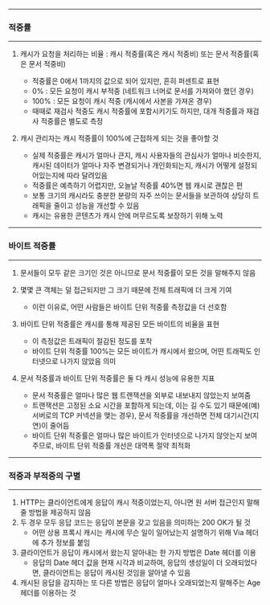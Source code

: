 -----
### 적중률
-----
1. 캐시가 요청을 처리하는 비율 : 캐시 적중률(혹은 캐시 적중비) 또는 문서 적중률(혹은 문서 적중비)
   - 적중률은 0에서 1까지의 값으로 되어 있지만, 흔히 퍼센트로 표현
   - 0% : 모든 요청이 캐시 부적중 (네트워크 너머로 문서를 가져와야 했던 경우)
   - 100% : 모든 요청이 캐시 적중 (캐시에서 사본을 가져온 경우)
   - 때때로 재검사 적중도 캐시 적중률에 포함시키기도 하지만, 대개 적중률과 재검사 적중률은 별도로 측정

2. 캐시 관리자는 캐시 적중률이 100%에 근접하게 되는 것을 좋아할 것
   - 실제 적중률은 캐시가 얼마나 큰지, 캐시 사용자들의 관심사가 얼마나 비슷한지, 캐시된 데이터가 얼마나 자주 변경되거나 개인화되는지, 캐시가 어떻게 설정되어있는지에 따라 달려있음
   - 적중률은 예측하기 어렵지만, 오늘날 적중률 40%면 웹 캐시로 괜찮은 편
   - 보통 크기의 캐시라도 충분한 분량의 자주 쓰이는 문서들을 보관하여 상당히 트래픽을 줄이고 성능을 개선할 수 있음
   - 캐시는 유용한 콘텐츠가 캐시 안에 머무르도록 보장하기 위해 노력
  
-----
### 바이트 적중률
-----
1. 문서들이 모두 같은 크기인 것은 아니므로 문서 적중률이 모든 것을 말해주지 않음
2. 몇몇 큰 객체는 덜 접근되지만 그 크기 때문에 전체 트래픽에 더 크게 기여
   - 이런 이유로, 어떤 사람들은 바이트 단위 적중률 측정값을 더 선호함
3. 바이트 단위 적중률은 캐시를 통해 제공된 모든 바이트의 비율을 표현
   - 이 측정값은 트래픽이 절감된 정도를 포착
   - 바이트 단위 적중률 100%는 모든 바이트가 캐시에서 왔으며, 어떤 트래픽도 인터넷으로 나가지 않았음 의미

4. 문서 적중률과 바이트 단위 적중률은 둘 다 캐시 성능에 유용한 지표
   - 문서 적중률은 얼마나 많은 웹 트랜잭션을 외부로 내보내지 않았는지 보여줌
   - 트랜잭션은 고정된 소요 시간을 포함하게 되는데, 이는 길 수도 있기 때문에(예) 서버로의 TCP 커넥션을 맺는 경우), 문서 적중률을 개선하면 전체 대기시간(지연)이 줄어듬
   - 바이트 단위 적중률은 얼마나 많은 바이트가 인터넷으로 나가지 않앗는지 보여주므로, 바이트 단위 적중률 개선은 대역폭 절약 최적화
  
-----
### 적중과 부적중의 구별
-----
1. HTTP는 클라이언트에게 응답이 캐시 적중이었는지, 아니면 원 서버 접근인지 말해줄 방법을 제공하지 않음
2. 두 경우 모두 응답 코드는 응답이 본문을 갖고 있음을 의미하는 200 OK가 될 것
   - 어떤 상용 프록시 캐시는 캐시에 무슨 일이 일어났는지 설명하기 위해 Via 헤더에 추가 정보를 붙임
3. 클라이언트가 응답이 캐시에서 왔는지 알아내는 한 가지 방법은 Date 헤더를 이용
   - 응답의 Date 헤더 값을 현재 시각과 비교하여, 응답의 생성일이 더 오래되었다면, 클라이언트는 응답이 캐시된 것임을 알아낼 수 있음
4. 캐시된 응답을 감지하는 또 다른 방법은 응답이 얼마나 오래되었는지 말해주는 Age 헤더를 이용하는 것
   
